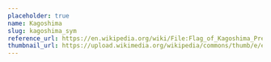 ```yaml
---
placeholder: true
name: Kagoshima
slug: kagoshima_sym
reference_url: https://en.wikipedia.org/wiki/File:Flag_of_Kagoshima_Prefecture_(symbol).svg
thumbnail_url: https://upload.wikimedia.org/wikipedia/commons/thumb/e/e2/Flag_of_Kagoshima_Prefecture_%28symbol%29.svg/120px-Flag_of_Kagoshima_Prefecture_%28symbol%29.svg.png
---
```

